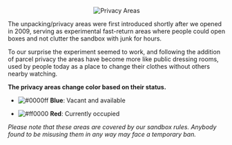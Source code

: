 <p align="center">
  <img src="https://alethiaisland.files.wordpress.com/2010/01/unpacking-areas-01_004.jpg?w=700" alt="Privacy Areas">
</p>

The unpacking/privacy areas were first introduced shortly after we opened in 2009, serving as experimental fast-return areas where people could open boxes and not clutter the sandbox with junk for hours. 

To our surprise the experiment seemed to work, and following the addition of parcel privacy the areas have become more like public dressing rooms, used by people today as a place to change their clothes without others nearby watching.

**The privacy areas change color based on their status.**

- ![#0000ff](https://via.placeholder.com/15/0000ff/000000?text=+) <b>**Blue**</b>: Vacant and available</p>
- ![#ff0000](https://via.placeholder.com/15/ff0000/000000?text=+) **Red**: Currently occupied</p>

_Please note that these areas are covered by our sandbox rules. Anybody found to be misusing them in any way may face a temporary ban._
